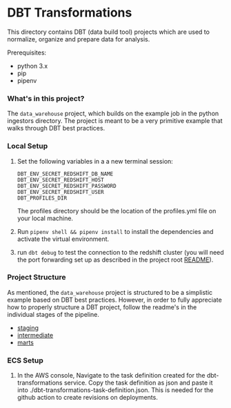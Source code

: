 # DBT Transformations
This directory contains DBT (data build tool) projects which are used to normalize, organize and prepare data for analysis.

Prerequisites:
- python 3.x
- pip
- pipenv

### What's in this project?
The `data_warehouse` project, which builds on the example job in the python ingestors directory.  The project is meant to be a very primitive example that walks through DBT best practices.

### Local Setup
1. Set the following variables in a a new terminal session:
    ```
    DBT_ENV_SECRET_REDSHIFT_DB_NAME
    DBT_ENV_SECRET_REDSHIFT_HOST
    DBT_ENV_SECRET_REDSHIFT_PASSWORD
    DBT_ENV_SECRET_REDSHIFT_USER
    DBT_PROFILES_DIR
    ```
    The profiles directory should be the location of the profiles.yml file on your local machine.
1. Run `pipenv shell && pipenv install` to install the dependencies and activate the virtual environment.

1. run `dbt debug` to test the connection to the redshift cluster (you will need the port forwarding set up as described in the project root [README](../README.md)).

### Project Structure
As mentioned, the `data_warehouse` project is structured to be a simplistic example based on DBT best practices.  However, in order to fully appreciate how to properly structure a DBT project, follow the readme's in the individual stages of the pipeline.
- [staging](./data_warehouse/models/staging/README.md)
- [intermediate](./data_warehouse/models/intermediate/readme.md)
- [marts](./data_warehouse/models/marts/readme.md)

### ECS Setup
1. In the AWS console, Navigate to the task definition created for the dbt-transformations service.  Copy the task definition as json and paste it into ./dbt-transformations-task-definition.json.  This is needed for the github action to create revisions on deployments.
